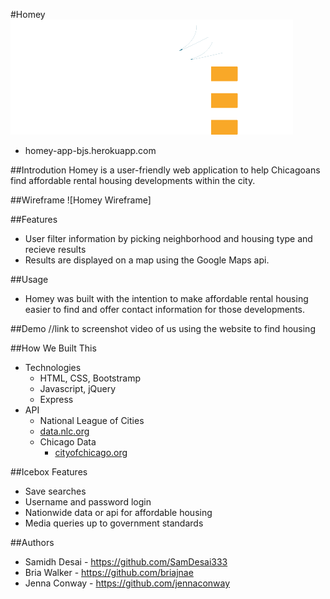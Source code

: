 #Homey
![Homey Logo](/images/homey_logo.png)
- homey-app-bjs.herokuapp.com

##Introdution
Homey is a user-friendly web application to help Chicagoans find affordable rental housing developments within the city. 

##Wireframe
![Homey Wireframe]

##Features
- User filter information by picking neighborhood and housing type and recieve results
- Results are displayed on a map using the Google Maps api.

##Usage
- Homey was built with the intention to make affordable rental housing easier to find and offer contact information for those developments. 

##Demo
//link to screenshot video of us using the website to find housing

##How We Built This
- Technologies
    - HTML, CSS, Bootstramp
    - Javascript, jQuery
    - Express
- API
    - National League of Cities
    - [data.nlc.org](https://data.nlc.org/Housing/Affordable-Rental-Housing-Developments-Chicago-IL-/ctfj-kkpc)
    - Chicago Data 
        - [cityofchicago.org](https://data.cityofchicago.org/)

##Icebox Features
- Save searches
- Username and password login
- Nationwide data or api for affordable housing
- Media queries up to government standards

##Authors
- Samidh Desai - https://github.com/SamDesai333
- Bria Walker - https://github.com/briajnae
- Jenna Conway - https://github.com/jennaconway


